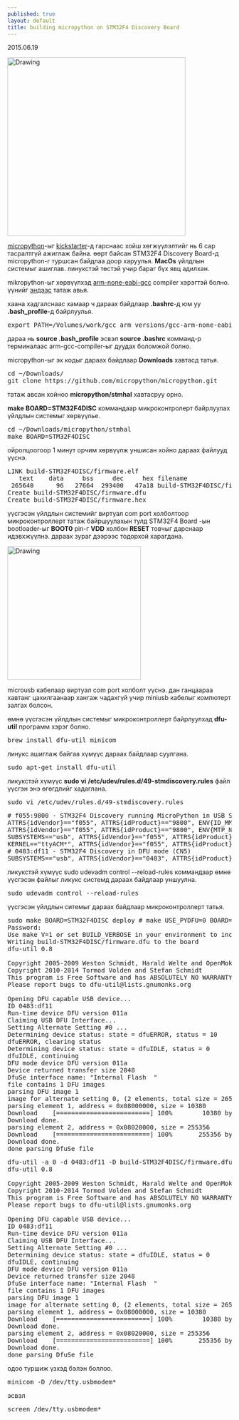 ```yaml
---
published: true
layout: default
title: building micropython on STM32F4 Discovery Board
---
```

<p class="publish_date"> 2015.06.19</p>


<img src="{{ site.baseurl }}/images/stm32f4.jpg" alt="Drawing" style="width: 400px;"/>


[micropython](http://micropython.org/)-ыг [kickstarter](https://www.kickstarter.com/projects/214379695/micro-python-python-for-microcontrollers?lang=de)-д гарснаас хойш хөгжүүлэлтийг нь 6 сар тасралтгүй ажиглаж байна. өөрт байсан STM32F4 Discovery Board-д micropython-г туршсан байдлаа доор харуулья. **MacOs** үйлдлын системыг ашиглав. линукстэй төстэй учир бараг бүх явц адилхан.

mikropython-ыг хөрвүүлхэд [arm-none-eabi-gcc](https://launchpad.net/gcc-arm-embedded/+download) compiler хэрэгтэй болно. үүнийг [эндээс](https://launchpad.net/gcc-arm-embedded/+download) татаж авья.

хаана хадгалснаас хамаар ч дараах байдлаар **.bashrc**-д юм уу **.bash_profile**-д байрлуулья.

<pre class="terminal" name="code">
export PATH=/Volumes/work/gcc_arm_versions/gcc-arm-none-eabi/bin:$PATH
</pre>

дараа нь **source .bash_profile** эсвэл **source .bashrc** комманд-р терминалаас arm-gcc-compiler-ыг дуудах боломжой болно.

micropython-ыг эх кодыг дараах байдлаар **Downloads** хавтасд татья.

<pre class="terminal" name="code">
cd ~/Downloads/
git clone https://github.com/micropython/micropython.git
</pre>

татаж авсан хойноо **micropython/stmhal** хавтасруу орно. 

**make** **BOARD=STM32F4DISC** коммандаар микроконтролерт байрлуулах үйлдлын системыг хөрвүүлье.


<pre class="terminal" name="code">
cd ~/Downloads/micropython/stmhal
make BOARD=STM32F4DISC
</pre>


ойролцоогоор 1 минут орчим хөрвүүлж уншисан хойно дараах файлууд үүснэ. 

<pre class="terminal" name="code">
LINK build-STM32F4DISC/firmware.elf
   text	   data	    bss	    dec	    hex	filename
 265640	     96	  27664	 293400	  47a18	build-STM32F4DISC/firmware.elf
Create build-STM32F4DISC/firmware.dfu
Create build-STM32F4DISC/firmware.hex 
</pre>


үүсгэсэн үйлдлын системийг виртуал com port холболтоор микроконтроллерт татаж байршуулaxын тулд STM32F4 Board -ын bootloader-ыг **BOOT0** pin-г **VDD** холбон  **RESET** товчыг дарснаар идэвхжүүлнэ. дараах зураг дээрээс тодорхой харагдана.

<img src="{{ site.baseurl }}/images/boot0.jpg" alt="Drawing" style="width: 300px;"/>

microusb кабелаар виртуал com port холболт үүснэ. дан ганцаараа хавтанг цахилгаанаар хангаж чадахгүй учир miniusb кабелыг компютерт залгах болсон.

өмнө үүсгэсэн үйлдлын системыг микроконтроллерт байрлуулхад **dfu-util** программ хэрэг болно. 

<pre class="terminal" name="code">
brew install dfu-util minicom
</pre>

линукс ашиглаж байгаа хүмүүс дараах байдлаар суулгана.

<pre class="terminal" name="code">
sudo apt-get install dfu-util
</pre>

ликукстэй хүмүүс **sudo** **vi** **/etc/udev/rules.d/49-stmdiscovery.rules** файл үүсгэн энэ өгөгдлийг хадаглана.

<pre class="terminal" name="code">
sudo vi /etc/udev/rules.d/49-stmdiscovery.rules
</pre>


<pre class="terminal" name="code">
# f055:9800 - STM32F4 Discovery running MicroPython in USB Serial Mode (CN5)
ATTRS{idVendor}=="f055", ATTRS{idProduct}=="9800", ENV{ID_MM_DEVICE_IGNORE}="1"
ATTRS{idVendor}=="f055", ATTRS{idProduct}=="9800", ENV{MTP_NO_PROBE}="1"
SUBSYSTEMS=="usb", ATTRS{idVendor}=="f055", ATTRS{idProduct}=="9800", MODE:="0666"
KERNEL=="ttyACM*", ATTRS{idVendor}=="f055", ATTRS{idProduct}=="9800", MODE:="0666"
# 0483:df11 - STM32F4 Discovery in DFU mode (CN5)
SUBSYSTEMS=="usb", ATTRS{idVendor}=="0483", ATTRS{idProduct}=="df11", MODE:="0666"
</pre>


ликукстэй хүмүүс sudo udevadm control --reload-rules коммандаар өмнө үүсгэсэн файлыг ликукс системд дараах байдлаар уншуулна.

<pre class="terminal" name="code">
sudo udevadm control --reload-rules
</pre>

үүсгэсэн үйлдлын ситемыг дараах байдлаар микроконтроллерт татья.

<pre class="terminal" name="code">
sudo make BOARD=STM32F4DISC deploy # make USE_PYDFU=0 BOARD=STM32F4DISC deploy
Password:
Use make V=1 or set BUILD_VERBOSE in your environment to increase build verbosity.
Writing build-STM32F4DISC/firmware.dfu to the board
dfu-util 0.8

Copyright 2005-2009 Weston Schmidt, Harald Welte and OpenMoko Inc.
Copyright 2010-2014 Tormod Volden and Stefan Schmidt
This program is Free Software and has ABSOLUTELY NO WARRANTY
Please report bugs to dfu-util@lists.gnumonks.org

Opening DFU capable USB device...
ID 0483:df11
Run-time device DFU version 011a
Claiming USB DFU Interface...
Setting Alternate Setting #0 ...
Determining device status: state = dfuERROR, status = 10
dfuERROR, clearing status
Determining device status: state = dfuIDLE, status = 0
dfuIDLE, continuing
DFU mode device DFU version 011a
Device returned transfer size 2048
DfuSe interface name: "Internal Flash  "
file contains 1 DFU images
parsing DFU image 1
image for alternate setting 0, (2 elements, total size = 265752)
parsing element 1, address = 0x08000000, size = 10380
Download	[=========================] 100%        10380 bytes
Download done.
parsing element 2, address = 0x08020000, size = 255356
Download	[=========================] 100%       255356 bytes
Download done.
done parsing DfuSe file 
</pre>


<pre class="terminal" name="code">
dfu-util -a 0 -d 0483:df11 -D build-STM32F4DISC/firmware.dfu
dfu-util 0.8

Copyright 2005-2009 Weston Schmidt, Harald Welte and OpenMoko Inc.
Copyright 2010-2014 Tormod Volden and Stefan Schmidt
This program is Free Software and has ABSOLUTELY NO WARRANTY
Please report bugs to dfu-util@lists.gnumonks.org

Opening DFU capable USB device...
ID 0483:df11
Run-time device DFU version 011a
Claiming USB DFU Interface...
Setting Alternate Setting #0 ...
Determining device status: state = dfuIDLE, status = 0
dfuIDLE, continuing
DFU mode device DFU version 011a
Device returned transfer size 2048
DfuSe interface name: "Internal Flash  "
file contains 1 DFU images
parsing DFU image 1
image for alternate setting 0, (2 elements, total size = 265752)
parsing element 1, address = 0x08000000, size = 10380
Download	[=========================] 100%        10380 bytes
Download done.
parsing element 2, address = 0x08020000, size = 255356
Download	[=========================] 100%       255356 bytes
Download done.
done parsing DfuSe file
</pre>


одоо туршиж үзхэд бэлэн боллоо. 

<pre class="terminal" name="code">
minicom -D /dev/tty.usbmodem*
</pre>

эсвэл

<pre class="terminal" name="code">
screen /dev/tty.usbmodem*
</pre>

